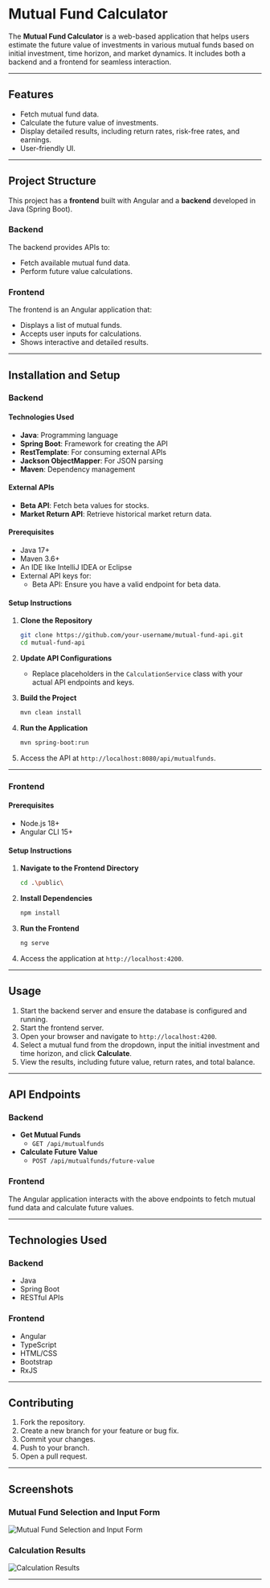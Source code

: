 # Mutual Fund Calculator

The **Mutual Fund Calculator** is a web-based application that helps users estimate the future value of investments in various mutual funds based on initial investment, time horizon, and market dynamics. It includes both a backend and a frontend for seamless interaction.

---

## Features
- Fetch mutual fund data.
- Calculate the future value of investments.
- Display detailed results, including return rates, risk-free rates, and earnings.
- User-friendly UI.

---

## Project Structure
This project has a **frontend** built with Angular and a **backend** developed in Java (Spring Boot).

### Backend
The backend provides APIs to:
- Fetch available mutual fund data.
- Perform future value calculations.

### Frontend
The frontend is an Angular application that:
- Displays a list of mutual funds.
- Accepts user inputs for calculations.
- Shows interactive and detailed results.

---

## Installation and Setup

### Backend

#### Technologies Used
- **Java**: Programming language
- **Spring Boot**: Framework for creating the API
- **RestTemplate**: For consuming external APIs
- **Jackson ObjectMapper**: For JSON parsing
- **Maven**: Dependency management

#### External APIs
- **Beta API**: Fetch beta values for stocks.
- **Market Return API**: Retrieve historical market return data.

#### Prerequisites
- Java 17+
- Maven 3.6+
- An IDE like IntelliJ IDEA or Eclipse
- External API keys for:
  - Beta API: Ensure you have a valid endpoint for beta data.

#### Setup Instructions

1. **Clone the Repository**
   ```bash
   git clone https://github.com/your-username/mutual-fund-api.git
   cd mutual-fund-api
   ```

2. **Update API Configurations**
   - Replace placeholders in the `CalculationService` class with your actual API endpoints and keys.

3. **Build the Project**
   ```bash
   mvn clean install
   ```

4. **Run the Application**
   ```bash
   mvn spring-boot:run
   ```

5. Access the API at `http://localhost:8080/api/mutualfunds`.

---

### Frontend

#### Prerequisites
- Node.js 18+
- Angular CLI 15+

#### Setup Instructions
1. **Navigate to the Frontend Directory**
   ```bash
   cd .\public\
   ```

2. **Install Dependencies**
   ```bash
   npm install
   ```

3. **Run the Frontend**
   ```bash
   ng serve
   ```

4. Access the application at `http://localhost:4200`.

---

## Usage
1. Start the backend server and ensure the database is configured and running.
2. Start the frontend server.
3. Open your browser and navigate to `http://localhost:4200`.
4. Select a mutual fund from the dropdown, input the initial investment and time horizon, and click **Calculate**.
5. View the results, including future value, return rates, and total balance.

---

## API Endpoints

### Backend
- **Get Mutual Funds**
  - `GET /api/mutualfunds`
- **Calculate Future Value**
  - `POST /api/mutualfunds/future-value`

### Frontend
The Angular application interacts with the above endpoints to fetch mutual fund data and calculate future values.

---

## Technologies Used

### Backend
- Java
- Spring Boot
- RESTful APIs

### Frontend
- Angular
- TypeScript
- HTML/CSS
- Bootstrap
- RxJS

---

## Contributing
1. Fork the repository.
2. Create a new branch for your feature or bug fix.
3. Commit your changes.
4. Push to your branch.
5. Open a pull request.


---

## Screenshots

### Mutual Fund Selection and Input Form
![Mutual Fund Selection and Input Form](https://via.placeholder.com/800x400)

### Calculation Results
![Calculation Results](https://via.placeholder.com/800x400)

---

